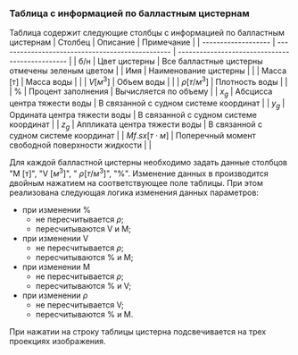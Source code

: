 ### Таблица с информацией по балластным цистернам
Таблица  содержит следующие столбцы с информацией по балластным цистернам
| Столбец             | Описание                                         | Примечание                                      |
| ------------------- | ------------------------------------------------ | ----------------------------------------------- |
| б/н                 | Цвет цистерны                                    | Все балластные цистерны отмечены зеленым цветом |
| Имя                 | Наименование цистерны                            |                                                 |
| Масса [т]           | Масса воды                                       |                                                 |
| $V [м^3]$           | Объем воды                                       |                                                 |
| $\rho [т/м^3]$      | Плотность воды                                   |                                                 |
| %                   | Процент заполнения                               | Вычисляется по объему                           |
| $x_g$               | Абсцисса центра тяжести воды                     | В связанной с судном системе координат          |
| $y_g$               | Ордината центра тяжести воды                     | В связанной с судном системе координат          |
| $z_g$               | Аппликата центра тяжести воды                    | В связанной с судном системе координат          |
| $Mf.sx [т \cdot м]$ | Поперечный момент свободной поверхности жидкости |                                                 |

Для каждой балластной цистерны  необходимо задать данные столбцов "М [т]", "V $[м^3]$", " $\rho [т/м^3]$", "%". Изменение данных в производится двойным нажатием на соответствующее поле таблицы. При этом реализована следующая логика изменения данных параметров:
- при изменении %
  - не пересчитывается $\rho$;
  - пересчитываются V и М;
- при изменении V
  - не пересчитывается $\rho$;
  - пересчитываются % и M;
- при изменении M 
  - не пересчитывается $\rho$;
  - пересчитываются % и V;
- при изменении $\rho$
  - не пересчитывается V;
  - пересчитываются % и M.

 При нажатии на строку таблицы цистерна подсвечивается на трех проекциях изображения.